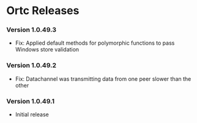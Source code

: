 # Ortc Releases #

### Version 1.0.49.3 ###

* Fix: Applied default methods for polymorphic functions to pass Windows store validation


### Version 1.0.49.2 ###

* Fix: Datachannel was transmitting data from one peer slower than the other


### Version 1.0.49.1 ###

* Initial release 